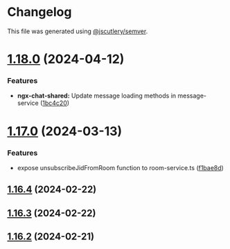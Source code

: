 # Changelog

This file was generated using [@jscutlery/semver](https://github.com/jscutlery/semver).

# [1.18.0](https://github.com/pazznetwork/ngx-chat/compare/ngx-chat-shared-1.17.0...ngx-chat-shared-1.18.0) (2024-04-12)


### Features

* **ngx-chat-shared:** Update message loading methods in message-service ([1bc4c20](https://github.com/pazznetwork/ngx-chat/commit/1bc4c20ff4e8da498a105f5bb7462b4ee7f02a0b))



# [1.17.0](https://github.com/pazznetwork/ngx-chat/compare/ngx-chat-shared-1.16.4...ngx-chat-shared-1.17.0) (2024-03-13)


### Features

* expose unsubscribeJidFromRoom function to room-service.ts ([f1bae8d](https://github.com/pazznetwork/ngx-chat/commit/f1bae8db61d1de29eb41c37ac1561030c6e79910))



## [1.16.4](https://github.com/pazznetwork/ngx-chat/compare/ngx-chat-shared-1.16.3...ngx-chat-shared-1.16.4) (2024-02-22)



## [1.16.3](https://github.com/pazznetwork/ngx-chat/compare/ngx-chat-shared-1.16.2...ngx-chat-shared-1.16.3) (2024-02-22)



## [1.16.2](https://github.com/pazznetwork/ngx-chat/compare/ngx-chat-shared-1.16.1...ngx-chat-shared-1.16.2) (2024-02-21)
